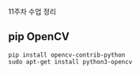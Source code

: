 11주차 수업 정리

## pip OpenCV
```
pip install opencv-contrib-python
sudo apt-get install python3-opencv
```
